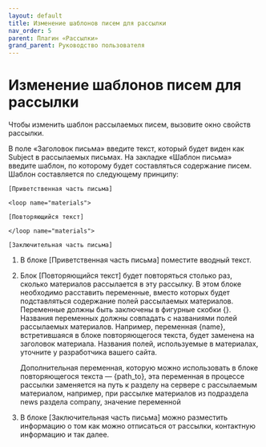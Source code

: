 ```yaml
---
layout: default
title: Изменение шаблонов писем для рассылки
nav_order: 5
parent: Плагин «Рассылки»
grand_parent: Руководство пользователя
---
```


# Изменение шаблонов писем для рассылки

Чтобы изменить шаблон рассылаемых писем, вызовите окно свойств рассылки.

В поле «Заголовок письма» введите текст, который будет виден как Subject в рассылаемых письмах. На закладке «Шаблон письма» введите шаблон, по которому будет составляться содержание писем. Шаблон составляется по следующему принципу:

	[Приветственная часть письма]

	<loop name="materials">

	[Повторяющийся текст]

	</loop name="materials">

	[Заключительная часть письма]

1. В блоке [Приветственная часть письма] поместите вводный текст.

2. Блок [Повторяющийся текст] будет повторяться столько раз, сколько материалов рассылается в эту рассылку. В этом блоке необходимо расставить переменные, вместо которых будет подставляться содержание полей рассылаемых материалов. Переменные должны быть заключены в фигурные скобки {}. Названия переменных должны совпадать с названиями полей рассылаемых материалов. Например, переменная {name}, встретившаяся в блоке повторяющегося текста, будет заменена на заголовок материала. Названия полей, используемые в материалах, уточните у разработчика вашего сайта.

	Дополнительная переменная, которую можно использовать в блоке повторяющегося текста — {path_to}, эта переменная в процессе рассылки заменяется на путь к разделу на сервере с рассылаемым материалом, например, при рассылке материалов из подраздела news раздела company, значение переменной

3. В блоке [Заключительная часть письма] можно разместить информацию о том как можно отписаться от рассылки, контактную информацию и так далее.
